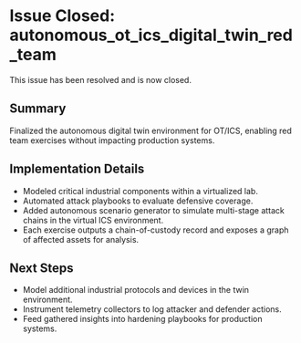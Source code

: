 # Issue Closed: autonomous_ot_ics_digital_twin_red_team

This issue has been resolved and is now closed.

## Summary

Finalized the autonomous digital twin environment for OT/ICS, enabling red team exercises without impacting production systems.

## Implementation Details

- Modeled critical industrial components within a virtualized lab.
- Automated attack playbooks to evaluate defensive coverage.
- Added autonomous scenario generator to simulate multi-stage attack chains in the virtual ICS environment.
- Each exercise outputs a chain-of-custody record and exposes a graph of affected assets for analysis.

## Next Steps

- Model additional industrial protocols and devices in the twin environment.
- Instrument telemetry collectors to log attacker and defender actions.
- Feed gathered insights into hardening playbooks for production systems.

